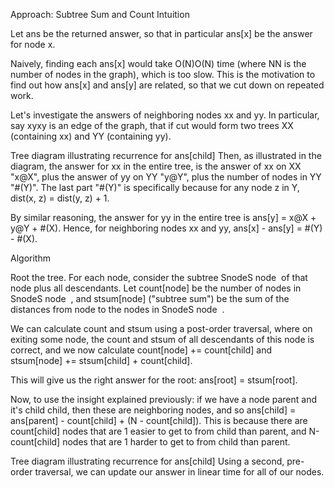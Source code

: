 Approach: Subtree Sum and Count
Intuition

Let ans be the returned answer, so that in particular ans[x] be the answer for node x.

Naively, finding each ans[x] would take O(N)O(N) time (where NN is the number of nodes in the graph), which is too slow. This is the motivation to find out how ans[x] and ans[y] are related, so that we cut down on repeated work.

Let's investigate the answers of neighboring nodes xx and yy. In particular, say xyxy is an edge of the graph, that if cut would form two trees XX (containing xx) and YY (containing yy).

Tree diagram illustrating recurrence for ans[child]
Then, as illustrated in the diagram, the answer for xx in the entire tree, is the answer of xx on XX "x@X", plus the answer of yy on YY "y@Y", plus the number of nodes in YY "#(Y)". The last part "#(Y)" is specifically because for any node z in Y, dist(x, z) = dist(y, z) + 1.

By similar reasoning, the answer for yy in the entire tree is ans[y] = x@X + y@Y + #(X). Hence, for neighboring nodes xx and yy, ans[x] - ans[y] = #(Y) - #(X).

Algorithm

Root the tree. For each node, consider the subtree SnodeS 
node
​
  of that node plus all descendants. Let count[node] be the number of nodes in SnodeS 
node
​
 , and stsum[node] ("subtree sum") be the sum of the distances from node to the nodes in SnodeS 
node
​
 .

We can calculate count and stsum using a post-order traversal, where on exiting some node, the count and stsum of all descendants of this node is correct, and we now calculate count[node] += count[child] and stsum[node] += stsum[child] + count[child].

This will give us the right answer for the root: ans[root] = stsum[root].

Now, to use the insight explained previously: if we have a node parent and it's child child, then these are neighboring nodes, and so ans[child] = ans[parent] - count[child] + (N - count[child]). This is because there are count[child] nodes that are 1 easier to get to from child than parent, and N-count[child] nodes that are 1 harder to get to from child than parent.

Tree diagram illustrating recurrence for ans[child]
Using a second, pre-order traversal, we can update our answer in linear time for all of our nodes.
